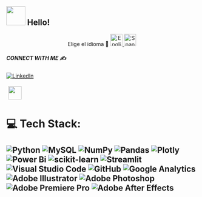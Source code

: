## <img src="https://raw.githubusercontent.com/alexnaiman/alexnaiman/master/resources/welcomeglitch.gif" width="50px" /> Hello!




<p align="center">
  Elige el idioma 👀
  <a href="#english">
    <img src="https://raw.githubusercontent.com/lipis/flag-icon-css/master/flags/4x3/gb.svg" alt="English" width="32" height="32">
  </a>
  <a href="#spanish">
    <img src="https://raw.githubusercontent.com/lipis/flag-icon-css/master/flags/4x3/es.svg" alt="Spanish" width="32" height="32">
  </a>
</p>


##### CONNECT WITH ME ✍️
[![LinkedIn](https://img.shields.io/badge/LinkedIn-%230077B5.svg?logo=linkedin&logoColor=white)](https://www.linkedin.com/in/silvilio/)

<p align="left">
  <a href="https://www.linkedin.com/in/silvilio/">
    <img src="https://raw.githubusercontent.com/alexnaiman/alexnaiman/master/resources/linkedin.webp" height="35px" style="margin: 5px;" />
  </a>
</p>

# 💻 Tech Stack:

![Python](https://img.shields.io/badge/python-3670A0?style=for-the-badge&logo=python&logoColor=ffdd54) ![MySQL](https://img.shields.io/badge/mysql-%2300f.svg?style=for-the-badge&logo=mysql&logoColor=white) ![NumPy](https://img.shields.io/badge/numpy-%23013243.svg?style=for-the-badge&logo=numpy&logoColor=white) ![Pandas](https://img.shields.io/badge/pandas-%23150458.svg?style=for-the-badge&logo=pandas&logoColor=white) ![Plotly](https://img.shields.io/badge/Plotly-%233F4F75.svg?style=for-the-badge&logo=plotly&logoColor=white) ![Power Bi](https://img.shields.io/badge/power_bi-F2C811?style=for-the-badge&logo=powerbi&logoColor=black) ![scikit-learn](https://img.shields.io/badge/scikit--learn-%23F7931E.svg?style=for-the-badge&logo=scikit-learn&logoColor=white) ![Streamlit](https://img.shields.io/badge/Streamlit-EF3939?style=for-the-badge&logo=Streamlit&logoColor=white) ![Visual Studio Code](https://img.shields.io/badge/Visual%20Studio%20Code-0078d7.svg?style=for-the-badge&logo=visual-studio-code&logoColor=white)  ![GitHub](https://img.shields.io/badge/github-%23121011.svg?style=for-the-badge&logo=github&logoColor=white) ![Google Analytics](https://img.shields.io/badge/Google-Analytics-1A73E8?style=for-the-badge&logo=google-analytics&logoColor=white) ![Adobe Illustrator](https://img.shields.io/badge/adobeillustrator-%23FF9A00.svg?style=for-the-badge&logo=adobeillustrator&logoColor=white) ![Adobe Photoshop](https://img.shields.io/badge/adobephotoshop-%2331A8FF.svg?style=for-the-badge&logo=adobephotoshop&logoColor=white) ![Adobe Premiere Pro](https://img.shields.io/badge/Adobe%20Premiere%20Pro-9999FF.svg?style=for-the-badge&logo=Adobe%20Premiere%20Pro&logoColor=white) ![Adobe After Effects](https://img.shields.io/badge/Adobe%20After%20Effects-9999FF.svg?style=for-the-badge&logo=Adobe%20After%20Effects&logoColor=white) 
---


